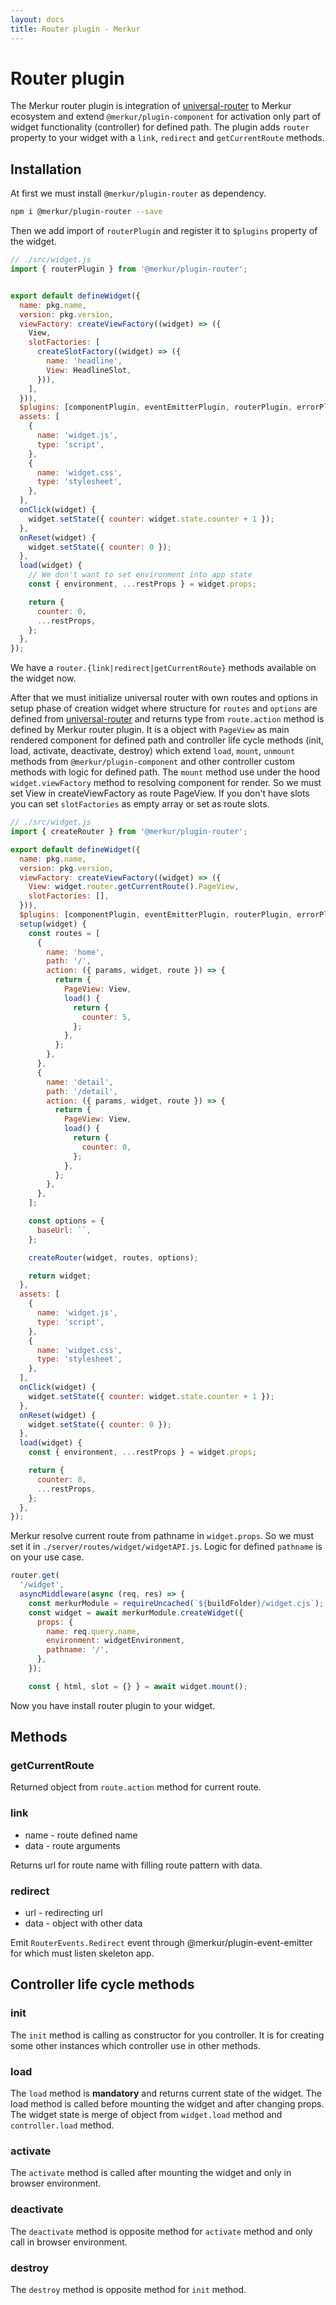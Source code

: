 ```yaml
---
layout: docs
title: Router plugin - Merkur
---
```


# Router plugin

The Merkur router plugin is integration of [universal-router](https://www.npmjs.com/package/universal-router) to Merkur ecosystem and extend `@merkur/plugin-component` for activation only part of widget functionality (controller) for defined path. The plugin adds `router` property to your widget with a `link`, `redirect` and `getCurrentRoute` methods.

## Installation

At first we must install `@merkur/plugin-router` as dependency.

```bash
npm i @merkur/plugin-router --save
```

Then we add import of `routerPlugin` and register it to `$plugins` property of the widget.

```javascript
// ./src/widget.js
import { routerPlugin } from '@merkur/plugin-router';


export default defineWidget({
  name: pkg.name,
  version: pkg.version,
  viewFactory: createViewFactory((widget) => ({
    View,
    slotFactories: [
      createSlotFactory((widget) => ({
        name: 'headline',
        View: HeadlineSlot,
      })),
    ],
  })),
  $plugins: [componentPlugin, eventEmitterPlugin, routerPlugin, errorPlugin],
  assets: [
    {
      name: 'widget.js',
      type: 'script',
    },
    {
      name: 'widget.css',
      type: 'stylesheet',
    },
  ],
  onClick(widget) {
    widget.setState({ counter: widget.state.counter + 1 });
  },
  onReset(widget) {
    widget.setState({ counter: 0 });
  },
  load(widget) {
    // We don't want to set environment into app state
    const { environment, ...restProps } = widget.props;

    return {
      counter: 0,
      ...restProps,
    };
  },
});

```

We have a `router.{link|redirect|getCurrentRoute}` methods available on the widget now.

After that we must initialize universal router with own routes and options in setup phase of creation widget where structure for `routes` and `options` are defined from [universal-router](https://github.com/kriasoft/universal-router/blob/main/docs/api.md) and returns type from `route.action` method is defined by Merkur router plugin. It is a object with `PageView` as main rendered component for defined path and controller life cycle methods (init, load, activate, deactivate, destroy) which extend `load`, `mount`, `unmount` methods from `@merkur/plugin-component` and other controller custom methods with logic for defined path. 
The `mount` method use under the hood `widget.viewFactory` method to resolving component for render. So we must set View in createViewFactory as route PageView. If you don't have slots you can set `slotFactories` as empty array or set as route slots. 

```javascript
// ./src/widget.js
import { createRouter } from '@merkur/plugin-router';

export default defineWidget({
  name: pkg.name,
  version: pkg.version,
  viewFactory: createViewFactory((widget) => ({
    View: widget.router.getCurrentRoute().PageView,
    slotFactories: [],
  })),
  $plugins: [componentPlugin, eventEmitterPlugin, routerPlugin, errorPlugin],
  setup(widget) {
    const routes = [
      {
        name: 'home',
        path: '/',
        action: ({ params, widget, route }) => {
          return {
            PageView: View,
            load() {
              return {
                counter: 5,
              };
            },
          };
        },
      },
      {
        name: 'detail',
        path: '/detail',
        action: ({ params, widget, route }) => {
          return {
            PageView: View,
            load() {
              return {
                counter: 0,
              };
            },
          };
        },
      },
    ];

    const options = {
      baseUrl: ``,
    };

    createRouter(widget, routes, options);

    return widget;
  },
  assets: [
    {
      name: 'widget.js',
      type: 'script',
    },
    {
      name: 'widget.css',
      type: 'stylesheet',
    },
  ],
  onClick(widget) {
    widget.setState({ counter: widget.state.counter + 1 });
  },
  onReset(widget) {
    widget.setState({ counter: 0 });
  },
  load(widget) {
    const { environment, ...restProps } = widget.props;

    return {
      counter: 0,
      ...restProps,
    };
  },
});
```

Merkur resolve current route from pathname in `widget.props`. So we must set it in `./server/routes/widget/widgetAPI.js`. Logic for defined `pathname` is on your use case.

```javascript
router.get(
  '/widget',
  asyncMiddleware(async (req, res) => {
    const merkurModule = requireUncached(`${buildFolder}/widget.cjs`);
    const widget = await merkurModule.createWidget({
      props: {
        name: req.query.name,
        environment: widgetEnvironment,
        pathname: '/',
      },
    });

    const { html, slot = {} } = await widget.mount();
```

Now you have install router plugin to your widget.

## Methods

### getCurrentRoute
Returned object from `route.action` method for current route. 

### link
 - name - route defined name
 - data - route arguments

Returns url for route name with filling route pattern with data.

### redirect
 - url - redirecting url
 - data - object with other data 

Emit `RouterEvents.Redirect` event through @merkur/plugin-event-emitter for which must listen skeleton app. 

## Controller life cycle methods

### init
The `init` method is calling as constructor for you controller. It is for creating some other instances which controller use in other methods.

### load
The `load` method is **mandatory** and returns current state of the widget. The load method is called before mounting the widget and after changing props.
The widget state is merge of object from `widget.load` method and `controller.load` method.

### activate
The `activate` method is called after mounting the widget and only in browser environment.

### deactivate
The `deactivate` method is opposite method for `activate` method and only call in browser environment.

### destroy
The `destroy` method is opposite method for `init` method. 
